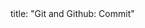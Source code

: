 <frontmatter>
title: "Git and Github: Commit"
</frontmatter>

<include src="unit-inPage-asFlat.md" boilerplate />